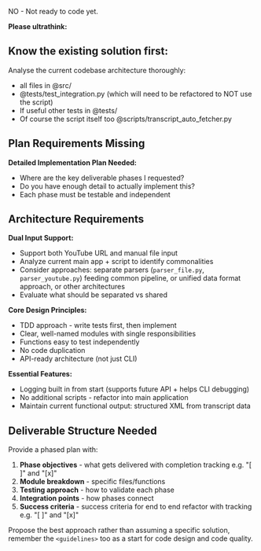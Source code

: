 NO - Not ready to code yet.

**Please ultrathink:**

## Know the existing solution first:
Analyse the current codebase architecture thoroughly:
- all files in @src/
- @tests/test_integration.py (which will need to be refactored to NOT use the script)
- If useful other tests in @tests/
- Of course the script itself too @scripts/transcript_auto_fetcher.py

## Plan Requirements Missing

**Detailed Implementation Plan Needed:**
- Where are the key deliverable phases I requested?
- Do you have enough detail to actually implement this?
- Each phase must be testable and independent

## Architecture Requirements

**Dual Input Support:**
- Support both YouTube URL and manual file input
- Analyze current main app + script to identify commonalities
- Consider approaches: separate parsers (`parser_file.py`, `parser_youtube.py`) feeding common pipeline, or unified data format approach, or other architectures
- Evaluate what should be separated vs shared

**Core Design Principles:**
- TDD approach - write tests first, then implement
- Clear, well-named modules with single responsibilities  
- Functions easy to test independently
- No code duplication
- API-ready architecture (not just CLI)

**Essential Features:**
- Logging built in from start (supports future API + helps CLI debugging)
- No additional scripts - refactor into main application
- Maintain current functional output: structured XML from transcript data

## Deliverable Structure Needed

Provide a phased plan with:
1. **Phase objectives** - what gets delivered with completion tracking e.g. "[ ]" and "[x]"
2. **Module breakdown** - specific files/functions
3. **Testing approach** - how to validate each phase
4. **Integration points** - how phases connect
5. **Success criteria** - success criteria for end to end refactor with tracking  e.g. "[ ]" and "[x]"

Propose the best approach rather than assuming a specific solution, remember the `<guidelines>` too as a start for code design and code quality.
